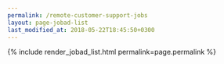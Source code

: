 ```yaml
---
permalink: /remote-customer-support-jobs
layout: page-jobad-list
last_modified_at: 2018-05-22T18:45:50+0300
---
```

{% include render_jobad_list.html permalink=page.permalink %}
